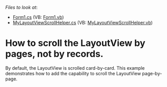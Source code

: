 <!-- default file list -->
*Files to look at*:

* [Form1.cs](./CS/WindowsApplication1/Form1.cs) (VB: [Form1.vb](./VB/WindowsApplication1/Form1.vb))
* [MyLayoutViewScrollHelper.cs](./CS/WindowsApplication1/MyLayoutViewScrollHelper.cs) (VB: [MyLayoutViewScrollHelper.vb](./VB/WindowsApplication1/MyLayoutViewScrollHelper.vb))
<!-- default file list end -->
# How to scroll the LayoutView by pages, not by records.


<p>By default, the LayoutView is scrolled card-by-card. This example demonstrates how to add the capability to scroll the LayoutView page-by-page.</p>

<br/>


